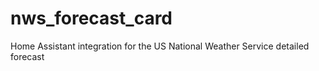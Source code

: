 # nws_forecast_card
Home Assistant integration for the US National Weather Service detailed forecast
